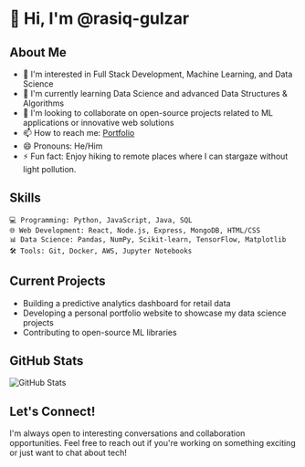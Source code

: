 # 👋 Hi, I'm @rasiq-gulzar

## About Me
- 👀 I'm interested in Full Stack Development, Machine Learning, and Data Science
- 🌱 I'm currently learning Data Science and advanced Data Structures & Algorithms
- 💞️ I'm looking to collaborate on open-source projects related to ML applications or innovative web solutions
- 📫 How to reach me: [Portfolio](https://rasiq-gulzar.github.io/resume-myportfolio.io.in/)
- 😄 Pronouns: He/Him
- ⚡ Fun fact: Enjoy hiking to remote places where I can stargaze without light pollution.

## Skills
```
💻 Programming: Python, JavaScript, Java, SQL
🌐 Web Development: React, Node.js, Express, MongoDB, HTML/CSS
📊 Data Science: Pandas, NumPy, Scikit-learn, TensorFlow, Matplotlib
🛠️ Tools: Git, Docker, AWS, Jupyter Notebooks
```

## Current Projects
- Building a predictive analytics dashboard for retail data
- Developing a personal portfolio website to showcase my data science projects
- Contributing to open-source ML libraries

## GitHub Stats
![GitHub Stats](https://github-readme-stats.vercel.app/api?username=rasiq-gulzar&show_icons=true&theme=radical)

## Let's Connect!
I'm always open to interesting conversations and collaboration opportunities. Feel free to reach out if you're working on something exciting or just want to chat about tech!

<!---
rasiq-gulzar/rasiq-gulzar is a ✨ special ✨ repository because its `README.md` (this file) appears on your GitHub profile.
You can click the Preview link to take a look at your changes.
--->
